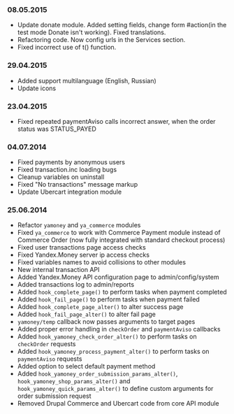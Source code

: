 ### 08.05.2015
* Update donate module. Added setting fields, change form #action(in the test mode Donate isn't working). Fixed translations.
* Refactoring code. Now config urls in the Services section.
* Fixed incorrect use of t() function.

### 29.04.2015
* Added support multilanguage (English, Russian)
* Update icons

### 23.04.2015
* Fixed repeated paymentAviso calls incorrect answer, when the order status was
STATUS_PAYED

### 04.07.2014
* Fixed payments by anonymous users
* Fixed transaction.inc loading bugs
* Cleanup variables on uninstall
* Fixed "No transactions" message markup
* Update Ubercart integration module

### 25.06.2014
* Refactor `yamoney` and `ya_commerce` modules
* Fixed `ya_commerce` to work with Commerce Payment module instead of Commerce Order (now fully integrated with standard checkout process)
* Fixed user transactions page access checks
* Fixed Yandex.Money server ip access checks
* Fixed variables names to avoid collisions to other modules
* New internal transaction API
* Added Yandex.Money API configuration page to admin/config/system
* Added transactions log to admin/reports
* Added `hook_complete_page()` to perform tasks when payment completed
* Added `hook_fail_page()` to perform tasks when payment failed
* Added `hook_complete_page_alter()` to alter success page
* Added `hook_fail_page_alter()` to alter fail page
* `yamoney/temp` callback now passes arguments to target pages
* Added proper error handling in `checkOrder` and `paymentAviso` callbacks
* Added `hook_yamoney_check_order_alter()` to perform tasks on `checkOrder` requests
* Added `hook_yamoney_process_payment_alter()` to perform tasks on `paymentAviso` requests
* Added option to select default payment method
* Added `hook_yamoney_order_submission_params_alter()`, `hook_yamoney_shop_params_alter()` and `hook_yamoney_quick_params_alter()` to define custom arguments for order submission request
* Removed Drupal Commerce and Ubercart code from core API module
